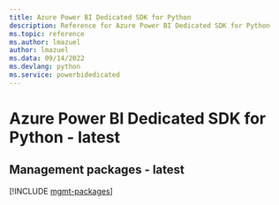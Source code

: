 ```yaml
---
title: Azure Power BI Dedicated SDK for Python
description: Reference for Azure Power BI Dedicated SDK for Python
ms.topic: reference
ms.author: lmazuel
author: lmazuel
ms.data: 09/14/2022
ms.devlang: python
ms.service: powerbidedicated
---
```

# Azure Power BI Dedicated SDK for Python - latest

## Management packages - latest
[!INCLUDE [mgmt-packages](power-bi-dedicated-mgmt-index.md)]